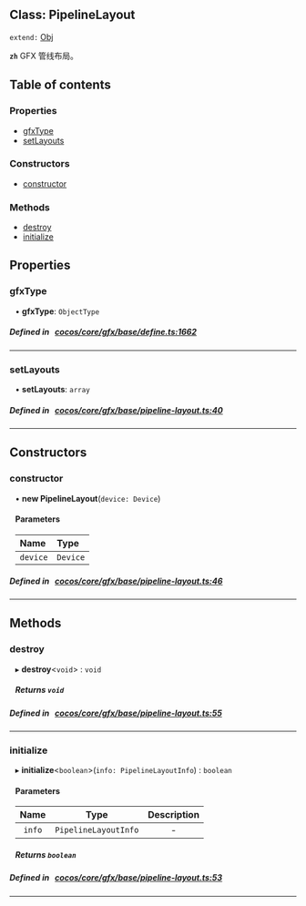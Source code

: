 
## Class: PipelineLayout


`extend:`
[Obj](docs/zh/gfx/Class/Obj.md)










**`zh`** GFX 管线布局。



<div class="table-of-content">
<h2>Table of contents</h2>


### Properties

- [ gfxType](#gfxType)
- [ setLayouts](#setLayouts)

### Constructors

- [ constructor](#constructor)

### Methods

- [ destroy](#destroy)
- [ initialize](#initialize)
</div>

## Properties


### gfxType
<div style="margin-left: 10px;">




•  **gfxType**:
 ``ObjectType`` 
</div>

##### Defined in &nbsp;   [cocos/core/gfx/base/define.ts:1662](https://github.com/cocos-creator/engine/blob/c7bf6b8a9/cocos/core/gfx/base/define.ts#L1662)&nbsp;


___


### setLayouts
<div style="margin-left: 10px;">




•  **setLayouts**:
 ``array`` 
</div>

##### Defined in &nbsp;   [cocos/core/gfx/base/pipeline-layout.ts:40](https://github.com/cocos-creator/engine/blob/c7bf6b8a9/cocos/core/gfx/base/pipeline-layout.ts#L40)&nbsp;


___

<!---->
## Constructors


### constructor
<div style="margin-left: 10px;">

• **new PipelineLayout**(`device: Device`)

#### Parameters

| Name | Type |
| :------ | :------ |
| `device` | `Device` |
</div>

##### Defined in &nbsp;   [cocos/core/gfx/base/pipeline-layout.ts:46](https://github.com/cocos-creator/engine/blob/c7bf6b8a9/cocos/core/gfx/base/pipeline-layout.ts#L46)&nbsp;


---

<!---->
## Methods

### destroy

<div style="margin-left: 10px;">

▸   **destroy**<`void`\> : `void`




##### Returns `void`
</div>

##### Defined in &nbsp;   [cocos/core/gfx/base/pipeline-layout.ts:55](https://github.com/cocos-creator/engine/blob/c7bf6b8a9/cocos/core/gfx/base/pipeline-layout.ts#L55)&nbsp;
___
### initialize

<div style="margin-left: 10px;">

▸   **initialize**<`boolean`\>(`info: PipelineLayoutInfo`) : `boolean`



#### Parameters

| Name | Type | Description |
| :------: | :------: | :------: |
| `info` | `PipelineLayoutInfo` | - |


##### Returns `boolean`
</div>

##### Defined in &nbsp;   [cocos/core/gfx/base/pipeline-layout.ts:53](https://github.com/cocos-creator/engine/blob/c7bf6b8a9/cocos/core/gfx/base/pipeline-layout.ts#L53)&nbsp;
___
<!---->



